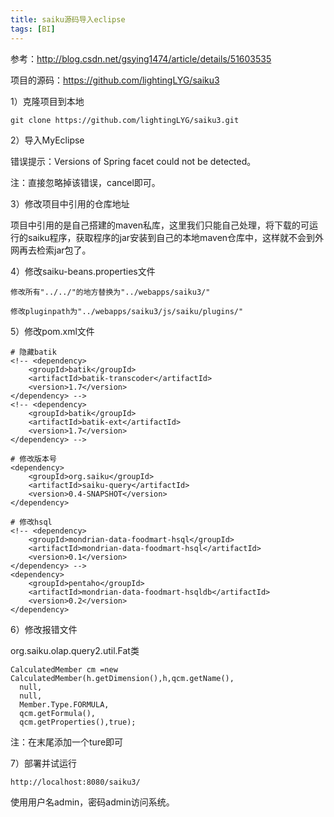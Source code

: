 ```yaml
---
title: saiku源码导入eclipse
tags: [BI]
---
```


参考：http://blog.csdn.net/gsying1474/article/details/51603535

项目的源码：https://github.com/lightingLYG/saiku3

1）克隆项目到本地

```
git clone https://github.com/lightingLYG/saiku3.git
```

2）导入MyEclipse

错误提示：Versions of Spring facet could not be detected。

注：直接忽略掉该错误，cancel即可。

3）修改项目中引用的仓库地址

项目中引用的是自己搭建的maven私库，这里我们只能自己处理，将下载的可运行的saiku程序，获取程序的jar安装到自己的本地maven仓库中，这样就不会到外网再去检索jar包了。

4）修改saiku-beans.properties文件

```
修改所有"../../"的地方替换为"../webapps/saiku3/"

修改pluginpath为"../webapps/saiku3/js/saiku/plugins/"
```

5）修改pom.xml文件

```
# 隐藏batik
<!-- <dependency>
    <groupId>batik</groupId>
    <artifactId>batik-transcoder</artifactId>
    <version>1.7</version>
</dependency> -->
<!-- <dependency>
    <groupId>batik</groupId>
    <artifactId>batik-ext</artifactId>
    <version>1.7</version>
</dependency> -->

# 修改版本号
<dependency>
    <groupId>org.saiku</groupId>
    <artifactId>saiku-query</artifactId>
    <version>0.4-SNAPSHOT</version>
</dependency>

# 修改hsql
<!-- <dependency>
    <groupId>mondrian-data-foodmart-hsql</groupId>
    <artifactId>mondrian-data-foodmart-hsql</artifactId>
    <version>0.1</version>
</dependency> -->
<dependency>
    <groupId>pentaho</groupId>
    <artifactId>mondrian-data-foodmart-hsqldb</artifactId>
    <version>0.2</version>
</dependency>
```

6）修改报错文件

org.saiku.olap.query2.util.Fat类

```
CalculatedMember cm =new CalculatedMember(h.getDimension(),h,qcm.getName(),
  null,
  null,
  Member.Type.FORMULA,
  qcm.getFormula(),
  qcm.getProperties(),true);
```

注：在末尾添加一个ture即可

7）部署并试运行

```
http://localhost:8080/saiku3/
```

使用用户名admin，密码admin访问系统。